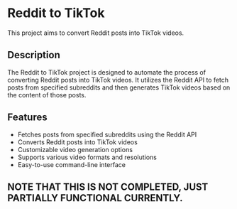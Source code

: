 # Reddit to TikTok

This project aims to convert Reddit posts into TikTok videos.

## Description

The Reddit to TikTok project is designed to automate the process of converting Reddit posts into TikTok videos. It utilizes the Reddit API to fetch posts from specified subreddits and then generates TikTok videos based on the content of those posts.

## Features

- Fetches posts from specified subreddits using the Reddit API
- Converts Reddit posts into TikTok videos
- Customizable video generation options
- Supports various video formats and resolutions
- Easy-to-use command-line interface

## NOTE THAT THIS IS NOT COMPLETED, JUST PARTIALLY FUNCTIONAL CURRENTLY.

